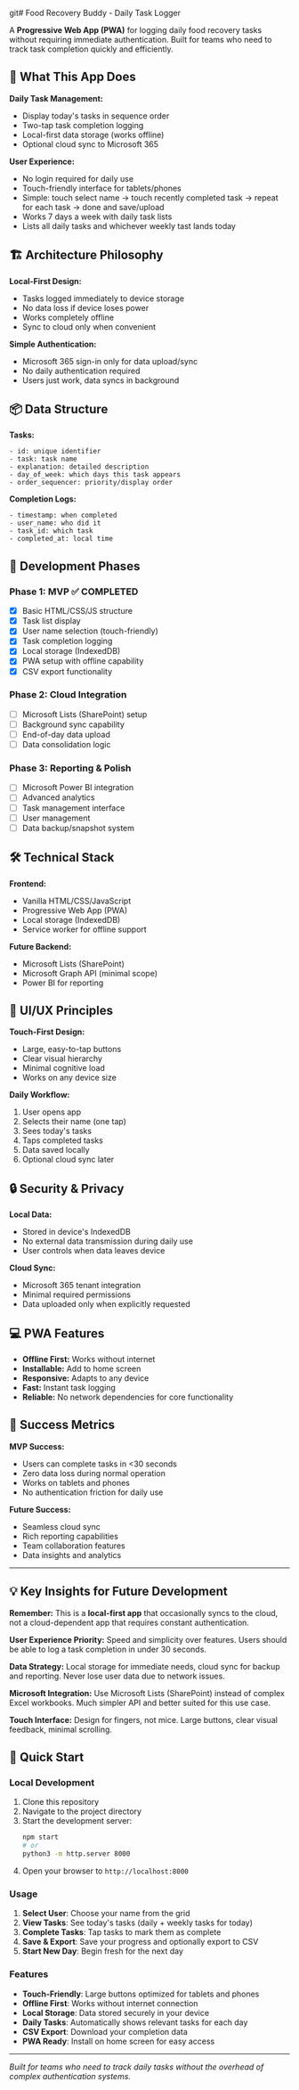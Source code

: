 git# Food Recovery Buddy - Daily Task Logger

A **Progressive Web App (PWA)** for logging daily food recovery tasks without requiring immediate authentication. Built for teams who need to track task completion quickly and efficiently.

## 🤔 What This App Does

**Daily Task Management:**
- Display today's tasks in sequence order
- Two-tap task completion logging
- Local-first data storage (works offline)
- Optional cloud sync to Microsoft 365

**User Experience:**
- No login required for daily use
- Touch-friendly interface for tablets/phones
- Simple: touch select name → touch recently completed task →   repeat for each task → done and save/upload
- Works 7 days a week with daily task lists
- Lists all daily tasks and whichever weekly tast lands today

## 🏗️ Architecture Philosophy

**Local-First Design:**
- Tasks logged immediately to device storage
- No data loss if device loses power
- Works completely offline
- Sync to cloud only when convenient

**Simple Authentication:**
- Microsoft 365 sign-in only for data upload/sync
- No daily authentication required
- Users just work, data syncs in background

## 📦 Data Structure

**Tasks:**
```
- id: unique identifier
- task: task name
- explanation: detailed description  
- day_of_week: which days this task appears
- order_sequencer: priority/display order
```

**Completion Logs:**
```
- timestamp: when completed
- user_name: who did it
- task_id: which task
- completed_at: local time
```

## 🚀 Development Phases

### Phase 1: MVP ✅ COMPLETED
- [x] Basic HTML/CSS/JS structure
- [x] Task list display
- [x] User name selection (touch-friendly)
- [x] Task completion logging
- [x] Local storage (IndexedDB)
- [x] PWA setup with offline capability
- [x] CSV export functionality

### Phase 2: Cloud Integration
- [ ] Microsoft Lists (SharePoint) setup
- [ ] Background sync capability
- [ ] End-of-day data upload
- [ ] Data consolidation logic

### Phase 3: Reporting & Polish
- [ ] Microsoft Power BI integration
- [ ] Advanced analytics
- [ ] Task management interface
- [ ] User management
- [ ] Data backup/snapshot system

## 🛠️ Technical Stack

**Frontend:**
- Vanilla HTML/CSS/JavaScript
- Progressive Web App (PWA)
- Local storage (IndexedDB)
- Service worker for offline support

**Future Backend:**
- Microsoft Lists (SharePoint)
- Microsoft Graph API (minimal scope)
- Power BI for reporting

## 🎨 UI/UX Principles

**Touch-First Design:**
- Large, easy-to-tap buttons
- Clear visual hierarchy
- Minimal cognitive load
- Works on any device size

**Daily Workflow:**
1. User opens app
2. Selects their name (one tap)
3. Sees today's tasks
4. Taps completed tasks
5. Data saved locally
6. Optional cloud sync later

## 🔒 Security & Privacy

**Local Data:**
- Stored in device's IndexedDB
- No external data transmission during daily use
- User controls when data leaves device

**Cloud Sync:**
- Microsoft 365 tenant integration
- Minimal required permissions
- Data uploaded only when explicitly requested

## 💻 PWA Features

- **Offline First:** Works without internet
- **Installable:** Add to home screen
- **Responsive:** Adapts to any device
- **Fast:** Instant task logging
- **Reliable:** No network dependencies for core functionality

## 🎯 Success Metrics

**MVP Success:**
- Users can complete tasks in <30 seconds
- Zero data loss during normal operation
- Works on tablets and phones
- No authentication friction for daily use

**Future Success:**
- Seamless cloud sync
- Rich reporting capabilities
- Team collaboration features
- Data insights and analytics

---

## 💡 Key Insights for Future Development

**Remember:** This is a **local-first app** that occasionally syncs to the cloud, not a cloud-dependent app that requires constant authentication.

**User Experience Priority:** Speed and simplicity over features. Users should be able to log a task completion in under 30 seconds.

**Data Strategy:** Local storage for immediate needs, cloud sync for backup and reporting. Never lose user data due to network issues.

**Microsoft Integration:** Use Microsoft Lists (SharePoint) instead of complex Excel workbooks. Much simpler API and better suited for this use case.

**Touch Interface:** Design for fingers, not mice. Large buttons, clear visual feedback, minimal scrolling.

## 🚀 Quick Start

### Local Development
1. Clone this repository
2. Navigate to the project directory
3. Start the development server:
   ```bash
   npm start
   # or
   python3 -m http.server 8000
   ```
4. Open your browser to `http://localhost:8000`

### Usage
1. **Select User**: Choose your name from the grid
2. **View Tasks**: See today's tasks (daily + weekly tasks for today)
3. **Complete Tasks**: Tap tasks to mark them as complete
4. **Save & Export**: Save your progress and optionally export to CSV
5. **Start New Day**: Begin fresh for the next day

### Features
- **Touch-Friendly**: Large buttons optimized for tablets and phones
- **Offline First**: Works without internet connection
- **Local Storage**: Data stored securely in your device
- **Daily Tasks**: Automatically shows relevant tasks for each day
- **CSV Export**: Download your completion data
- **PWA Ready**: Install on home screen for easy access

---

*Built for teams who need to track daily tasks without the overhead of complex authentication systems.*
